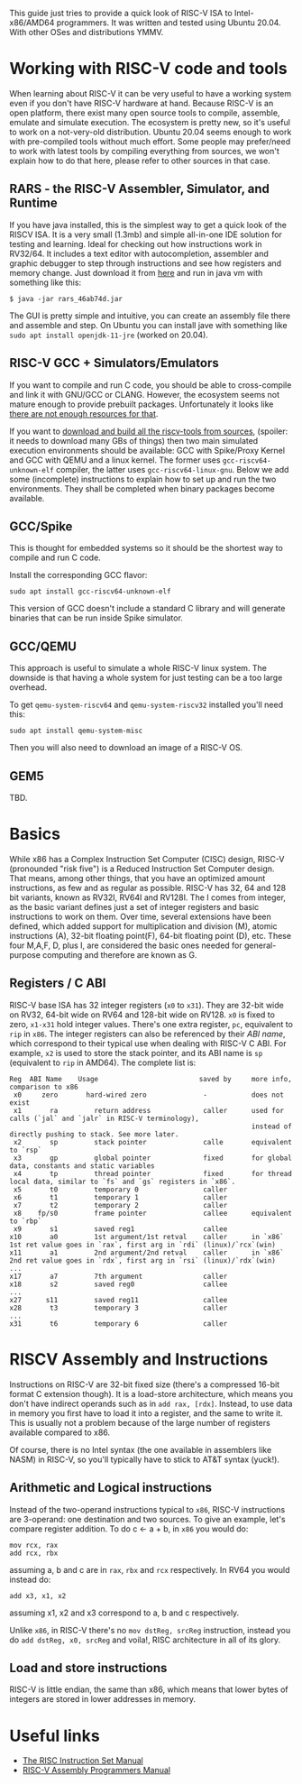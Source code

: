 This guide just tries to provide a quick look of RISC-V ISA to Intel-x86/AMD64 programmers. It was written
and tested using Ubuntu 20.04. With other OSes and distributions YMMV.

# Working with RISC-V code and tools

When learning about RISC-V it can be very useful to have a working system even if you don't have RISC-V
hardware at hand.
Because RISC-V is an open platform, there exist many open source tools to compile, assemble, emulate and
simulate execution.
The ecosystem is pretty new, so it's useful to work on a not-very-old distribution. Ubuntu 20.04 seems
enough to work with pre-compiled tools without much effort. Some people may prefer/need to work with latest
tools by compiling everything from sources, we won't explain how to do that here, please refer to other
sources in that case.

## RARS - the RISC-V Assembler, Simulator, and Runtime

If you have java installed, this is the simplest way to get a quick look of the RISCV ISA. It is a very
small (1.3mb) and simple all-in-one IDE solution for testing and learning.
Ideal for checking out how instructions work in RV32/64.
It includes a text editor with autocompletion, assembler and graphic debugger to step through instructions
and see how registers and memory change.
Just download it from [here](https://github.com/TheThirdOne/rars/releases/latest) and run in java vm
with something like this:
```
$ java -jar rars_46ab74d.jar
```

The GUI is pretty simple and intuitive, you can create an assembly file there and assemble and step. 
On Ubuntu you can install jave with something like `sudo apt install openjdk-11-jre` (worked on 20.04).

## RISC-V GCC + Simulators/Emulators

If you want to compile and run C code, you should be able to cross-compile and link it with GNU/GCC or
CLANG. However, the ecosystem seems not mature enough to provide prebuilt packages. Unfortunately it
looks like [there are not enough resources for that](https://github.com/riscv/riscv-tools/issues/309).

If you want to [download and build all the riscv-tools from sources](https://github.com/riscv/riscv-tools),
(spoiler: it needs to download many GBs of things) then two main simulated execution
environments should be available: GCC with Spike/Proxy Kernel and GCC with QEMU and a linux kernel.
The former uses `gcc-riscv64-unknown-elf` compiler, the latter uses `gcc-riscv64-linux-gnu`.
Below we add some (incomplete) instructions to explain how to set up and run the two environments.
They shall be completed when binary packages become available.

## GCC/Spike

This is thought for embedded systems so it should be the shortest way to compile and run C code.

Install the corresponding GCC flavor: 
```
sudo apt install gcc-riscv64-unknown-elf
```

This version of GCC doesn't include a standard C library and will generate binaries that can be run inside
Spike simulator. 

## GCC/QEMU
This approach is useful to simulate a whole RISC-V linux system. The downside is that having a whole system
for just testing can be a too large overhead.

To get `qemu-system-riscv64` and `qemu-system-riscv32` installed you'll need this:

```
sudo apt install qemu-system-misc
```

Then you will also need to download an image of a RISC-V OS.

## GEM5
TBD.


# Basics

While x86 has a Complex Instruction Set Computer (CISC) design, RISC-V (pronounded "risk five") is a Reduced Instruction Set Computer design.
That means, among other things, that you have an optimized amount instructions, as few and as regular as possible.
RISC-V has 32, 64 and 128 bit variants, known as RV32I, RV64I and RV128I.
The I comes from integer, as the basic variant defines just a set of integer registers and basic instructions to work on them.
Over time, several extensions have been defined, which added support for multiplication and division (M), atomic instructions (A),
32-bit floating point(F), 64-bit floating point (D), etc. These four M,A,F, D, plus I, are considered the basic ones needed for general-purpose
computing and therefore are known as G.

## Registers / C ABI

RISC-V base ISA has 32 integer registers (`x0` to `x31`). They are 32-bit wide on RV32, 64-bit wide on RV64 and
128-bit wide on RV128. `x0` is fixed to zero, `x1-x31` hold integer values. There's one extra register, `pc`,
equivalent to `rip` in `x86`.
The integer registers can also be referenced by their _ABI name_, which correspond to their typical use when
dealing with RISC-V C ABI. For example, `x2` is used to store the stack pointer, and its ABI name is `sp`
(equivalent to `rip` in AMD64). The complete list is:


```
Reg  ABI Name    Usage                         saved by     more info, comparison to x86
 x0     zero       hard-wired zero              -           does not exist
 x1       ra         return address             caller      used for calls (`jal` and `jalr` in RISC-V terminology),
                                                            instead of directly pushing to stack. See more later.  
 x2       sp         stack pointer              calle       equivalent to `rsp`
 x3       gp         global pointer             fixed       for global data, constants and static variables
 x4       tp         thread pointer             fixed       for thread local data, similar to `fs` and `gs` registers in `x86`.
 x5       t0         temporary 0                caller
 x6       t1         temporary 1                caller
 x7       t2         temporary 2                caller
 x8    fp/s0         frame pointer              callee      equivalent to `rbp`
 x9       s1         saved reg1                 callee
x10       a0         1st argument/1st retval    caller      in `x86` 1st ret value goes in `rax`, first arg in `rdi` (linux)/`rcx`(win) 
x11       a1         2nd argument/2nd retval    caller      in `x86` 2nd ret value goes in `rdx`, first arg in `rsi` (linux)/`rdx`(win) 
...
x17       a7         7th argument               caller
x18       s2         saved reg0                 callee
...
x27      s11         saved reg11                callee
x28       t3         temporary 3                caller
...
x31       t6         temporary 6                caller
```

# RISCV Assembly and Instructions

Instructions on RISC-V are 32-bit fixed size (there's a compressed 16-bit format C extension though).
It is a load-store architecture, which means you don't have indirect operands such as in `add rax, [rdx]`.
Instead, to use data in memory you first have to load it into a register, and the same to write it. This
is usually not a problem because of the large number of registers available compared to x86.

Of course, there is no Intel syntax (the one available in assemblers like NASM) in RISC-V, so you'll
typically have to stick to AT&T syntax (yuck!).

## Arithmetic and Logical instructions

Instead of the two-operand instructions typical to `x86`, RISC-V instructions are 3-operand: one destination
and two sources. To give an example, let's compare register addition. To do c <- a + b, in `x86` you would do:

```
mov rcx, rax
add rcx, rbx
```
assuming a, b and c are in `rax`, `rbx` and `rcx` respectively. 
In RV64 you would instead do:

```
add x3, x1, x2
```

assuming x1, x2 and x3 correspond to a, b and c respectively.

Unlike `x86`, in RISC-V there's no `mov dstReg, srcReg` instruction, instead you do `add dstReg, x0, srcReg` and
voila!, RISC architecture in all of its glory.

## Load and store instructions

RISC-V is little endian, the same than x86, which means that lower bytes of integers are stored in lower
addresses in memory.

# Useful links

- [The RISC Instruction Set Manual](https://riscv.org/wp-content/uploads/2017/05/riscv-spec-v2.2.pdf)
- [RISC-V Assembly Programmers Manual](https://github.com/riscv/riscv-asm-manual/blob/master/riscv-asm.md)


